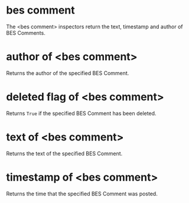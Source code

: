 # bes comment

The &lt;bes comment&gt; inspectors return the text, timestamp and author of BES Comments.

# author of &lt;bes comment&gt;

Returns the author of the specified BES Comment.

# deleted flag of &lt;bes comment&gt;

Returns `True` if the specified BES Comment has been deleted.

# text of &lt;bes comment&gt;

Returns the text of the specified BES Comment.

# timestamp of &lt;bes comment&gt;

Returns the time that the specified BES Comment was posted.
